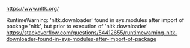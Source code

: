 https://www.nltk.org/

RuntimeWarning: 'nltk.downloader' found in sys.modules after import of package 'nltk', but prior to execution of 'nltk.downloader'
https://stackoverflow.com/questions/54412655/runtimewarning-nltk-downloader-found-in-sys-modules-after-import-of-package